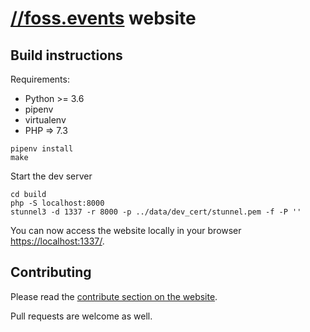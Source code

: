 # [//foss.events](https://foss.events) website

## Build instructions

Requirements:

* Python >= 3.6
* pipenv
* virtualenv
* PHP => 7.3

```
pipenv install
make
```

Start the dev server

```
cd build
php -S localhost:8000
stunnel3 -d 1337 -r 8000 -p ../data/dev_cert/stunnel.pem -f -P ''
```

You can now access the website locally in your browser [https://localhost:1337/](https://localhost:1337/).

## Contributing

Please read the [contribute section on the website](https://foss.events/#contribute).

Pull requests are welcome as well.
